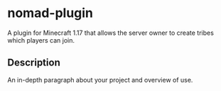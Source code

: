 # nomad-plugin
A plugin for Minecraft 1.17 that allows the server owner to create tribes which players can join.

## Description

An in-depth paragraph about your project and overview of use.
